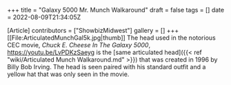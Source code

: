 +++
title = "Galaxy 5000 Mr. Munch Walkaround"
draft = false
tags = []
date = 2022-08-09T21:34:05Z

[Article]
contributors = ["ShowbizMidwest"]
gallery = []
+++
[[File:ArticulatedMunchGal5k.jpg|thumb]]
The head used in the notorious CEC movie, _Chuck E. Cheese In The Galaxy 5000_,<ref> https://youtu.be/LvPDKzSaeyg</ref> is the [same articulated head]({{< ref "wiki/Articulated Munch Walkaround.md" >}}) that was created in 1996 by Billy Bob Irving. The head is seen paired with his standard outfit and a yellow hat that was only seen in the movie.